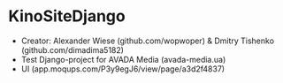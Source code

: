 # KinoSiteDjango

- Creator: Alexander Wiese (github.com/wopwoper) & Dmitry Tishenko (github.com/dimadima5182)
- Test Django-project for AVADA Media (avada-media.ua)
- UI (app.moqups.com/P3y9egJ6/view/page/a3d2f4837)
